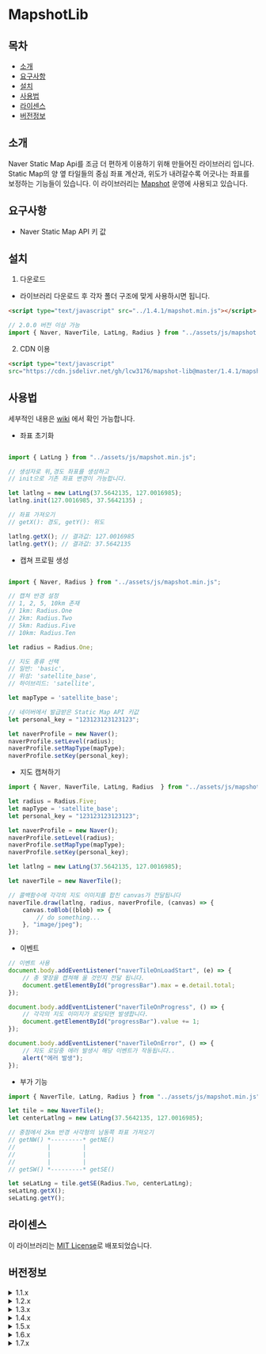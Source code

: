 # MapshotLib
## 목차
- [소개](#소개)
- [요구사항](#요구사항)
- [설치](#설치)
- [사용법](#사용법)
- [라이센스](#라이센스)
- [버전정보](#버전정보)
## 소개
Naver Static Map Api를 조금 더 편하게 이용하기 위해 만들어진 라이브러리 입니다. Static Map의 양 옆 타일들의 중심 좌표 계산과, 위도가 내려갈수록 어긋나는 좌표를 보정하는 기능들이 있습니다. 
이 라이브러리는 [Mapshot](https://mapshot.netlify.app) 운영에 사용되고 있습니다.

## 요구사항
 - Naver Static Map API 키 값

## 설치
1. 다운로드
- 라이브러리 다운로드 후 각자 폴더 구조에 맞게 사용하시면 됩니다.
```html
<script type="text/javascript" src="../1.4.1/mapshot.min.js"></script>
```

```javascript
// 2.0.0 버전 이상 가능
import { Naver, NaverTile, LatLng, Radius } from "../assets/js/mapshot.min.js";
```

2. CDN 이용
```html
<script type="text/javascript" 
src="https://cdn.jsdelivr.net/gh/lcw3176/mapshot-lib@master/1.4.1/mapshot.min.js"></script>
```

## 사용법
세부적인 내용은 [wiki](https://github.com/lcw3176/mapshot-lib/wiki) 에서 확인 가능합니다.

- 좌표 초기화

```javascript

import { LatLng } from "../assets/js/mapshot.min.js";

// 생성자로 위,경도 좌표를 생성하고
// init으로 기존 좌표 변경이 가능합니다.

let latlng = new LatLng(37.5642135, 127.0016985);
latlng.init(127.0016985, 37.5642135) ;

// 좌표 가져오기
// getX(): 경도, getY(): 위도

latlng.getX(); // 결과값: 127.0016985
latlng.getY(); // 결과값: 37.5642135

```

- 캡쳐 프로필 생성
```javascript

import { Naver, Radius } from "../assets/js/mapshot.min.js";

// 캡쳐 반경 설정
// 1, 2, 5, 10km 존재
// 1km: Radius.One
// 2km: Radius.Two
// 5km: Radius.Five
// 10km: Radius.Ten

let radius = Radius.One;

// 지도 종류 선택
// 일반: 'basic',
// 위성: 'satellite_base',
// 하이브리드: 'satellite',

let mapType = 'satellite_base';

// 네이버에서 발급받은 Static Map API 키값
let personal_key = "123123123123123";

let naverProfile = new Naver();
naverProfile.setLevel(radius);
naverProfile.setMapType(mapType);
naverProfile.setKey(personal_key);

```


- 지도 캡쳐하기
```javascript
import { Naver, NaverTile, LatLng, Radius  } from "../assets/js/mapshot.min.js";

let radius = Radius.Five;
let mapType = 'satellite_base';
let personal_key = "123123123123123";

let naverProfile = new Naver();
naverProfile.setLevel(radius);
naverProfile.setMapType(mapType);
naverProfile.setKey(personal_key);

let latlng = new LatLng(37.5642135, 127.0016985);

let naverTile = new NaverTile();

// 콜백함수에 각각의 지도 이미지를 합친 canvas가 전달됩니다
naverTile.draw(latlng, radius, naverProfile, (canvas) => {
    canvas.toBlob((blob) => {
        // do something...
    }, "image/jpeg");
});
```

- 이벤트
```javascript
// 이벤트 사용
document.body.addEventListener("naverTileOnLoadStart", (e) => {
    // 총 몇장을 캡쳐해 올 것인지 전달 됩니다.
    document.getElementById("progressBar").max = e.detail.total;
});

document.body.addEventListener("naverTileOnProgress", () => {
    // 각각의 지도 이미지가 로딩되면 발생합니다.
    document.getElementById("progressBar").value += 1;
});

document.body.addEventListener("naverTileOnError", () => {
    // 지도 로딩중 에러 발생시 해당 이벤트가 작동됩니다..
    alert("에러 발생");
});
```

- 부가 기능
```javascript
import { NaverTile, LatLng, Radius } from "../assets/js/mapshot.min.js";

let tile = new NaverTile();
let centerLatlng = new LatLng(37.5642135, 127.0016985);

// 중점에서 2km 반경 사각형의 남동쪽 좌표 가져오기
// getNW() *---------* getNE()
//         |         |
//         |         |
//         |         |
// getSW() *---------* getSE()

let seLatLng = tile.getSE(Radius.Two, centerLatLng);
seLatLng.getX();
seLatLng.getY();
```

## 라이센스
이 라이브러리는 [MIT License](https://opensource.org/licenses/MIT)로 배포되었습니다.

## 버전정보
<details>
<summary>1.1.x</summary>

## 1.1.0
### coors.NFixLat 클래스 삭제
기존 좌표 보정 과정이 비효율적이라고 판단하여, 이를 Tile 클래스에 통합하였습니다. NFixLat 클래스는 이제 사용되지 않습니다.

### maps.Tile 기능 확장
Tile 클래스의 기능이 추가되었습니다. 진행상황들을 알려주는 이벤트와, 지도를 반경별로 찍어주는 기능이 추가되었습니다. 기존 nFixLat의 좌표 보정 기능들은 이제 Tile 클래스 내부에서 처리됩니다.

### profile.Naver 클래스 개선
기존에는 설정해야 하는 사항들이 너무 많았습니다. 이제 사용자는 자신의 개발 키와 캡쳐할 지도의 타입, 반경 이 3가지만 설정해 주면 됩니다.

### radius 추가
Tile이나 profile.Naver에 반경을 설정하는 값이 추가되었습니다. 현재 반경 1,2,5,10km 가 존재합니다.

### 코드 비교
#### 이전 버전: 1.0.0
```javascript 
// 3 x 3 지도를 만드는 예시 (반경 대략 300m)
var latlng = new mapshot.coors.LatLng(37.5642135, 127.0016985);

var naverProfile = new mapshot.profile.Naver();
naverProfile.setWidth(1000);
naverProfile.setHeight(1000);
naverProfile.setCenter(latlng);
naverProfile.setLevel(18);
naverProfile.setMapType("satellite_base");
naverProfile.setKey(dev-key);

var nFix = new mapshot.coors.NFixLat();
nFix.generate(latlng, naverProfile);

var movingCoor = new mapshot.coors.LatLng(
            latlng.getX() - nFix.getWidthBetweenBlock(),
            latlng.getY() + nFix.getHeightBetweenBlockWithLogo());

var startXCoor = movingCoor.getX();

for(var i = 0; i < 2; i++){
    for(var j = 0; j < 2; j++){

        naverProfile.setCenter(movingCoor);

        var img = new Image();
        img.crossOrigin = "*";
        img.src = naverProfile.getUrl();

        img.onload = function(){
            // canvas.getContext("2d").drawImage();
            // etc ......
        }

        movingCoor.init(
            movingCoor.getX() + nFixLat.getWidthBetweenBlobk(), 
            movingCoor.getY());
    }

    movingCoor.init(
        startXCoor, 
        movingCoor.getY() - nFixLat.getHeightBetweenBlockWithLogo());
}
```
#### 현재 버전 : 1.1.0
```javascript
// 1km 지도를 만드는 예시
var latlng = new mapshot.coors.LatLng(37.5642135, 127.0016985);
var radius = mapshot.radius.One;

var naverProfile = new mapshot.profile.Naver();
naverProfile.setLevel(radius);
naverProfile.setMapType("satellite_base");
naverProfile.setKey(dev-key);

var tile = new mapshot.maps.Tile();
tile.draw(latlng, radius, naverProfile, function(canvas){
    canvas.toBlob(function (blob) {
        // do something...
    }, "image/jpeg");
});
```

</details>

<details>
<summary>1.2.x</summary>

## 1.2.0
### Tile -> NaverTile로 변경
캡쳐 기능이 분화됨에 따라서, 타일의 종류도 나뉘게 되었습니다.
### KakaoTile, kakao profile 클래스 추가
카카오 지도를 사용하게 됨에 따라 KakaoTile, profile 클래스가 추가되었습니다.
### 이벤트명 변경
tile 클래스가 나뉘면서, 이벤트 이름도 보다 세분화되었습니다.


</details>


<details>
<summary>1.3.x</summary>

## 1.3.0
### kakaoTile.draw() -> kakaoTile.drawGet(), kakaoTile.drawPost() 로 세분화
구축한 서버 상태에 맞게 사용하기 편하도록 수정되었습니다. 

</details>




<details>
<summary>1.4.x</summary>

## 1.4.0
### kakaoTile.wait() 추가
서버가 사용 가능한지 체크하는 기능이 추가되었습니다.

</details>


<details>
<summary>1.5.x</summary>

## 1.5.0
### kakaoTile.requestImage() 추가
uuid를 통해 이미지를 발급하는 기능이 추가되었습니다.

</details>


<details>
<summary>1.6.x</summary>

## 1.6.0
### kakaoTile -> proxyTile, kakaoProfile -> proxyProfile 로 변경
proxy Server로 받아오는 이미지들이 세분화됨에 따라,
특정 회사명이 아니라 조금 더 추상화된 이름으로 변경되었습니다.

### 기존 메소드 간소화
- 사라진 메소드
    - drawGet()
    - wakeUp()
    - drawPost()
    - wait()

- 유지된 메소드
    - requestImage()
</details>


<details>
<summary>1.7.x</summary>

## 1.7.0
### 반경 설정 세분화
radius 설정이 세분화 되었습니다. mapshot.radius.{반경}.{회사명}과 같은 형식으로 세분화 되었습니다.
ex) mapshot.radius.One.Naver

### proxyTile 이미지 요청 방식 변경
proxyTile의 이미지 요청 방식이 변경되었습니다. 
기존의 XMLHttpRequest 방식에서 Image 클래스를 이용한 방식으로 변경되었습니다. 
</details>


